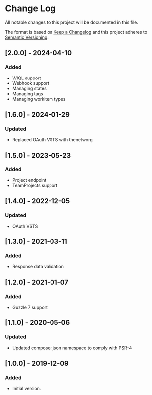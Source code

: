 # Change Log
All notable changes to this project will be documented in this file.

The format is based on [Keep a Changelog](http://keepachangelog.com/)
and this project adheres to [Semantic Versioning](http://semver.org/).

## [2.0.0] - 2024-04-10
### Added
- WIQL support
- Webhook support
- Managing states
- Managing tags
- Managing workitem types

## [1.6.0] - 2024-01-29
### Updated
- Replaced OAuth VSTS with thenetworg

## [1.5.0] - 2023-05-23
### Added
- Project endpoint
- TeamProjects support

## [1.4.0] - 2022-12-05
### Updated
- OAuth VSTS

## [1.3.0] - 2021-03-11
### Added
- Response data validation

## [1.2.0] - 2021-01-07
### Added
- Guzzle 7 support

## [1.1.0] - 2020-05-06
### Updated
- Updated composer.json namespace to comply with PSR-4

## [1.0.0] - 2019-12-09
### Added
- Initial version.
